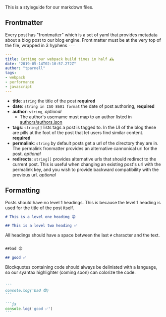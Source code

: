 This is a styleguide for our markdown files.

## Frontmatter

Every post has "frontmatter" which is a set of yaml that provides metadata about a blog post to our blog engine. Front matter must be at the very top of the file, wrapped in 3 hyphens `---` 

```yml
---
title: Cutting our webpack build times in half 🕰
date: "2019-05-14T02:10:57.272Z"
author: "tparnell"
tags:
- webpack
- performance
- javascript
---
```

* **title**: `string` the title of the post **required**
* **date**:  `string in ISO 8601 format` the date of post authoring, **required**
* **author**: `string`, *optional*
  * The author's username must map to an author listed in [authors/authors.json](../authors/authors.json)
* **tags**: `string[]` lists tags a post is tagged to. In the UI of the blog these are pills at the foot of the post that let users find similar content. **required**
* **permalink**: `string` by default posts get a url of the directory they are in. The permalink fronmatter provides an alternative cannonical url for the post. *optional*
* **redirects**: `string[]` provides alternative urls that should redirect to the current post. This is useful when changing an existing post's url with the permalink key, and you wish to provide backward compatibility with the previous url. *optional* 

## Formatting

Posts should have no level 1 headings. This is because the level 1 heading is used for the title of the post itself.

```md
# This is a level one heading 😡

## This is a level two heading ✅

```

All headings should have a space between the last `#` character and the text.

```md

##bad 😡

## good ✅

```

Blockquotes containing code should always be deliniated with a language, so our syantax highlighter (coming soon) can colorize the code. 

````md

```
console.log('bad 😡)
```

```js
console.log('good ✅')
```

````
